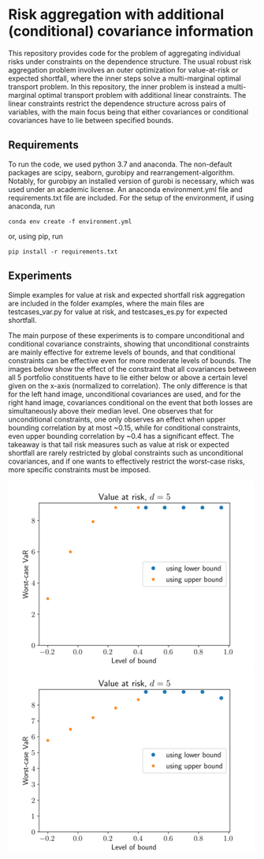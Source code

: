# Risk aggregation with additional (conditional) covariance information

This repository provides code for the problem of aggregating individual risks under constraints on the dependence structure. The usual robust risk aggregation problem involves an outer optimization for value-at-risk or expected shortfall, where the inner steps solve a multi-marginal optimal transport problem. In this repository, the inner problem is instead a multi-marginal optimal transport problem with additional linear constraints. The linear constraints restrict the dependence structure across pairs of variables, with the main focus being that either covariances or conditional covariances have to lie between specified bounds.

## Requirements

To run the code, we used python 3.7 and anaconda. The non-default packages are scipy, seaborn, gurobipy and rearrangement-algorithm. Notably, for gurobipy an installed version of gurobi is necessary, which was used under an academic license.
An anaconda environment.yml file and requirements.txt file are included.
For the setup of the environment, if using anaconda, run


```setup
conda env create -f environment.yml
```

or, using pip, run

```setup
pip install -r requirements.txt
```

## Experiments
Simple examples for value at risk and expected shortfall risk aggregation are included in the folder examples, where the main files are testcases_var.py for value at risk, and testcases_es.py for expected shortfall.

The main purpose of these experiments is to compare unconditional and conditional covariance constraints, showing that unconditional constraints are mainly effective for extreme levels of bounds, and that conditional constraints can be effective even for more moderate levels of bounds. The images below show the effect of the constraint that all covariances between all 5 portfolio constituents have to lie either below or above a certain level given on the x-axis (normalized to correlation). The only difference is that for the left hand image, unconditional covariances are used, and for the right hand image, covariances conditional on the event that both losses are simultaneously above their median level. One observes that for unconditional constraints, one only observes an effect when upper bounding correlation by at most ~0.15, while for conditional constraints, even upper bounding correlation by ~0.4 has a significant effect.
The takeaway is that tail risk measures such as value at risk or expected shortfall are rarely restricted by global constraints such as unconditional covariances, and if one wants to effectively restrict the worst-case risks, more specific constraints must be imposed.

<img src="data/figures/var_90_1_0_00.png" alt="drawing" width="500"/>
<img src="data/figures/var_90_1_1_00.png" alt="drawing" width="500"/>
